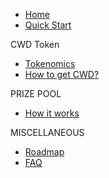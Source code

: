 * [Home](/)
* [Quick Start](quickstart.md)

CWD Token
* [Tokenomics](tokenomics.md)
* [How to get CWD?](market.md)

PRIZE POOL
* [How it works](prizepool.md)

<!-- INTERFACE
* [Overview](interface/overview.md)
* [Buildings](interface/buildings.md)
* [Units](interface/units.md)
* [Actions](interface/actions.md)
* [Map](interface/map.md)
* [Hall of Fame](interface/leaderboards.md)
* [Gangs](interface/gangs.md)
* [Jobs](interface/jobs.md)
* [Nfts](interface/nfts.md)
* [Prizes](interface/prizes.md)
* [Shop](interface/shop.md)
* [Settings](interface/settings.md)

GAMEPLAY
* [Production](production.md)
* [Buildings](buildings.md)
* [Resources](resources.md)
* [Defense](defense.md)
* [Jobs](jobs.md)
* [Gangs](gangs.md)
* [Formulas](formulas.md) -->

MISCELLANEOUS
* [Roadmap](roadmap.md)
* [FAQ](faq.md)